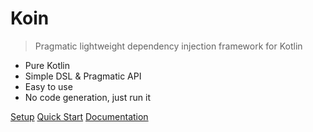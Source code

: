 # Koin

> Pragmatic lightweight dependency injection framework for Kotlin

- Pure Kotlin
- Simple DSL & Pragmatic API
- Easy to use
- No code generation, just run it

[Setup](setup/index)
[Quick Start](quickstart/android)
[Documentation](getting-started/starting-koin)

